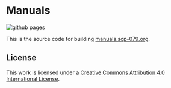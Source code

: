 # Manuals

![github pages](https://github.com/scp-079/manuals/workflows/github%20pages/badge.svg)

This is the source code for building [manuals.scp-079.org](https://manuals.scp-079.org).

## License

This work is licensed under a [Creative Commons Attribution 4.0 International License](https://creativecommons.org/licenses/by/4.0/).
